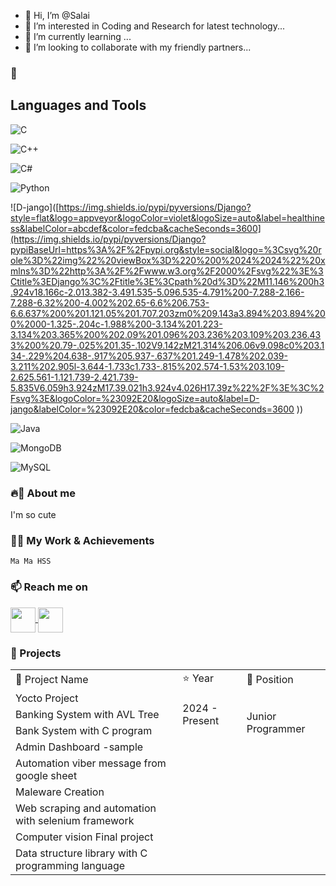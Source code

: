 - 👋 Hi, I’m @Salai
- 👀 I’m interested in Coding and Research for latest technology...
- 🌱 I’m currently learning ...
- 💞️ I’m looking to collaborate with my friendly partners...
### 🔭<h2> Languages and Tools</h2>

![C](https://img.shields.io/badge/C-%2300599C.svg?style=for-the-badge&logo=c&logoColor=white)

![C++](https://img.shields.io/badge/C%2B%2B-%2300599C.svg?style=for-the-badge&logo=c%2B%2B&logoColor=white)

![C#](https://img.shields.io/badge/c%23-%23239120.svg?style=for-the-badge&logo=c-sharp&logoColor=white)

![Python](https://img.shields.io/badge/python-%233572A0.svg?style=for-the-badge&logo=python&logoColor=white)

![D-jango]([https://img.shields.io/pypi/pyversions/Django?style=flat&logo=appveyor&logoColor=violet&logoSize=auto&label=healthiness&labelColor=abcdef&color=fedcba&cacheSeconds=3600](https://img.shields.io/pypi/pyversions/Django?pypiBaseUrl=https%3A%2F%2Fpypi.org&style=social&logo=%3Csvg%20role%3D%22img%22%20viewBox%3D%220%200%2024%2024%22%20xmlns%3D%22http%3A%2F%2Fwww.w3.org%2F2000%2Fsvg%22%3E%3Ctitle%3EDjango%3C%2Ftitle%3E%3Cpath%20d%3D%22M11.146%200h3.924v18.166c-2.013.382-3.491.535-5.096.535-4.791%200-7.288-2.166-7.288-6.32%200-4.002%202.65-6.6%206.753-6.6.637%200%201.121.05%201.707.203zm0%209.143a3.894%203.894%200%2000-1.325-.204c-1.988%200-3.134%201.223-3.134%203.365%200%202.09%201.096%203.236%203.109%203.236.433%200%20.79-.025%201.35-.102V9.142zM21.314%206.06v9.098c0%203.134-.229%204.638-.917%205.937-.637%201.249-1.478%202.039-3.211%202.905l-3.644-1.733c1.733-.815%202.574-1.53%203.109-2.625.561-1.121.739-2.421.739-5.835V6.059h3.924zM17.39.021h3.924v4.026H17.39z%22%2F%3E%3C%2Fsvg%3E&logoColor=%23092E20&logoSize=auto&label=D-jango&labelColor=%23092E20&color=fedcba&cacheSeconds=3600
))

![Java](https://img.shields.io/badge/java-%23ED8B00.svg?style=for-the-badge&logo=java&logoColor=white)

![MongoDB](https://img.shields.io/badge/mongo-%233572A0.svg?style=for-the-badge&logo=mongodb&logoColor=white)

![MySQL](https://img.shields.io/badge/mysql-%2300f.svg?style=for-the-badge&logo=mysql&logoColor=white)


### 🔥🤖 About me

I'm so cute 

### 🌱🦖 My Work & Achievements

`Ma Ma HSS`

### 📫 Reach me on

<a href="#" target="blank">
<img align="center" src="https://cdn-icons-png.flaticon.com/128/2504/2504903.png" alt="" height="40" width="40" />
</a>

<a href="#" target="blank">
<img align="center" src="https://cdn-icons-png.flaticon.com/128/2504/2504923.png" alt="" height="40" width="40" />
</a>

### 🦾 Projects

<table>
    <tr>
        <td>🚀 Project Name</td>
        <td>⭐ Year</td>
        <td>🤖 Position</td>
    </tr>
    <tr>
        <td>Yocto Project </td>
        <td rowspan="3">2024 - Present</td>
        <td rowspan="4">Junior Programmer</td>
    </tr>
    <tr>
        <td>Banking System with AVL Tree</td>
    </tr>
    <tr>
        <td>Bank System with C program</td>
    </tr>
    <tr>
        <td>Admin Dashboard -sample</td>
    </tr>
    <tr>
      <td>Automation viber message from google sheet</td>
    </tr>
    <tr>
     <td> Maleware Creation</td>
    </tr>
    <tr>
      <td>Web scraping and automation with selenium framework</td>
    </tr>
    <tr>
     <td> Computer vision Final project</td>
    </tr>
    <tr>
     <td> Data structure library with C programming language</td>
    </tr>
   
</table>

<!---
SalaiJiChanWook/SalaiJiChanWook is a ✨ special ✨ repository because its `README.md` (this file) appears on your GitHub profile.
You can click the Preview link to take a look at your changes.
--->
